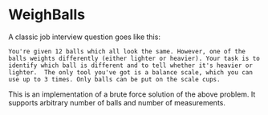 # WeighBalls

A classic job interview question goes like this:
```
You're given 12 balls which all look the same. However, one of the balls weights differently (either lighter or heavier). Your task is to identify which ball is different and to tell whether it's heavier or lighter.  The only tool you've got is a balance scale, which you can use up to 3 times. Only balls can be put on the scale cups.
```

This is an implementation of a brute force solution of the above problem. It supports arbitrary number of balls and number of measurements.
